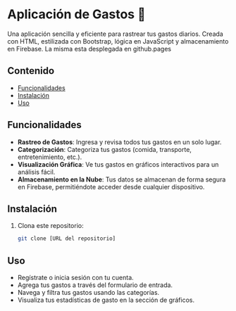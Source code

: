 # Aplicación de Gastos 💸

Una aplicación sencilla y eficiente para rastrear tus gastos diarios. Creada con HTML, estilizada con Bootstrap, lógica en JavaScript y almacenamiento en Firebase. La misma esta desplegada en github.pages

## Contenido

- [Funcionalidades](#funcionalidades)
- [Instalación](#instalación)
- [Uso](#uso)

## Funcionalidades

- **Rastreo de Gastos**: Ingresa y revisa todos tus gastos en un solo lugar.
- **Categorización**: Categoriza tus gastos (comida, transporte, entretenimiento, etc.).
- **Visualización Gráfica**: Ve tus gastos en gráficos interactivos para un análisis fácil.
- **Almacenamiento en la Nube**: Tus datos se almacenan de forma segura en Firebase, permitiéndote acceder desde cualquier dispositivo.

## Instalación

1. Clona este repositorio:
   ```bash
   git clone [URL del repositorio]

## Uso
- Regístrate o inicia sesión con tu cuenta.
- Agrega tus gastos a través del formulario de entrada.
- Navega y filtra tus gastos usando las categorías.
- Visualiza tus estadísticas de gasto en la sección de gráficos.
